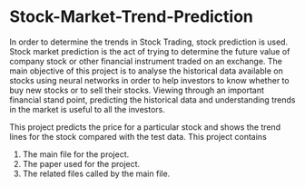 # Stock-Market-Trend-Prediction

In order to determine the trends in Stock Trading, stock prediction is used. Stock market prediction is the act of trying to determine the future value of company stock or other financial instrument traded on an exchange. The main objective of this project is to analyse the historical data available on stocks using neural networks in order to help investors to know whether to buy new stocks or to sell their stocks. Viewing through an important financial stand point, predicting the historical data and understanding trends in the market is useful to all the investors.

This project predicts the price for a particular stock and shows the trend lines for the stock compared with the test data.
This project contains
  1) The main file for the project.
  2) The paper used for the project.
  3) The related files called by the main file.
